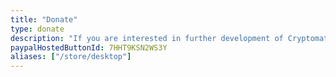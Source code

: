 ```yaml
---
title: "Donate"
type: donate
description: "If you are interested in further development of Cryptomator, please consider buying a donation key or feel free to donate any amount. Thank you for your support!"
paypalHostedButtonId: 7HHT9KSN2WS3Y
aliases: ["/store/desktop"]
---
```

